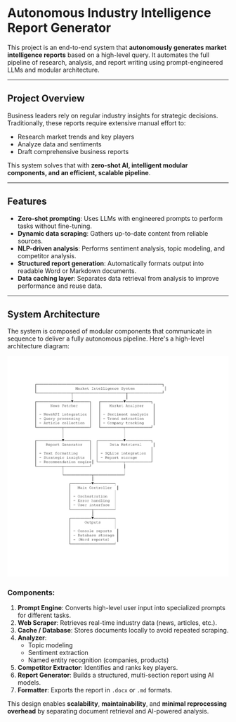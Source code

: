 # Autonomous Industry Intelligence Report Generator

This project is an end-to-end system that **autonomously generates market intelligence reports** based on a high-level query. It automates the full pipeline of research, analysis, and report writing using prompt-engineered LLMs and modular architecture.

---

## Project Overview

Business leaders rely on regular industry insights for strategic decisions. Traditionally, these reports require extensive manual effort to:

- Research market trends and key players
- Analyze data and sentiments
- Draft comprehensive business reports

This system solves that with **zero-shot AI, intelligent modular components, and an efficient, scalable pipeline**.

---

## Features

- **Zero-shot prompting**: Uses LLMs with engineered prompts to perform tasks without fine-tuning.
- **Dynamic data scraping**: Gathers up-to-date content from reliable sources.
- **NLP-driven analysis**: Performs sentiment analysis, topic modeling, and competitor analysis.
- **Structured report generation**: Automatically formats output into readable Word or Markdown documents.
- **Data caching layer**: Separates data retrieval from analysis to improve performance and reuse data.

---

## System Architecture

The system is composed of modular components that communicate in sequence to deliver a fully autonomous pipeline. Here's a high-level architecture diagram:

<p align="center">
  <img src="Workflow,Screenshots/System_Architecture.jpg" alt="System Architecture" width="700"/>
</p>

### Components:
1. **Prompt Engine**: Converts high-level user input into specialized prompts for different tasks.
2. **Web Scraper**: Retrieves real-time industry data (news, articles, etc.).
3. **Cache / Database**: Stores documents locally to avoid repeated scraping.
4. **Analyzer**:
   - Topic modeling
   - Sentiment extraction
   - Named entity recognition (companies, products)
5. **Competitor Extractor**: Identifies and ranks key players.
6. **Report Generator**: Builds a structured, multi-section report using AI models.
7. **Formatter**: Exports the report in `.docx` or `.md` formats.

This design enables **scalability**, **maintainability**, and **minimal reprocessing overhead** by separating document retrieval and AI-powered analysis.
